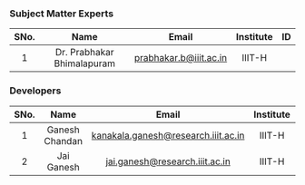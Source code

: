 ### Subject Matter Experts
| SNo. | Name | Email | Institute | ID |
| :---: | :---: | :---: | :---: | :---: |
| 1 | Dr. Prabhakar Bhimalapuram | prabhakar.b@iiit.ac.in | IIIT-H |  |

### Developers
| SNo. | Name | Email | Institute | ID |
| :---: | :---: | :---: | :---: | :---: |
| 1 | Ganesh Chandan | kanakala.ganesh@research.iiit.ac.in | IIIT-H | 2019113024 |
| 2 | Jai Ganesh | jai.ganesh@research.iiit.ac.in | IIIT-H | 2019113023 |
